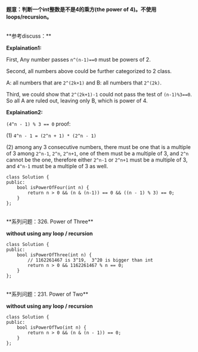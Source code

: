 **题意：判断一个int整数是不是4的乘方(the power of 4)。不使用loops/recursion。**

<br/>
**参考discuss：**

**Explaination1:**

First, Any number passes ```n^(n-1)==0``` must be powers of 2.

Second, all numbers above could be further categorized to 2 class. 

A: all numbers that are ```2^(2k+1)``` and B: all numbers that ```2^(2k)```.

Third, we could show that ```2^(2k+1)-1``` could not pass the test of ```(n-1)%3==0```. So all A are ruled out, leaving only B, which is power of 4.

**Explaination2:**

```(4^n - 1) % 3 == 0``` proof:

(1) ```4^n - 1 = (2^n + 1) * (2^n - 1)```

(2) among any 3 consecutive numbers, there must be one that is a multiple of 3 among ```2^n-1```, ```2^n```, ```2^n+1```, one of them must be a multiple of 3, and ```2^n``` cannot be the one, therefore either ```2^n-1``` or ```2^n+1``` must be a multiple of 3, and ```4^n-1``` must be a multiple of 3 as well.

```
class Solution {
public:
    bool isPowerOfFour(int n) {
        return n > 0 && (n & (n-1)) == 0 && ((n - 1) % 3) == 0;
    }
};
```
<br/>
**系列问题：326. Power of Three**

**without using any loop / recursion**
```
class Solution {
public:
    bool isPowerOfThree(int n) {
        // 1162261467 is 3^19,  3^20 is bigger than int  
        return n > 0 && 1162261467 % n == 0;
    }
};
```

<br/>
**系列问题：231. Power of Two**

**without using any loop / recursion**
```
class Solution {
public:
    bool isPowerOfTwo(int n) {
        return n > 0 && (n & (n - 1)) == 0;
    }
};
```

